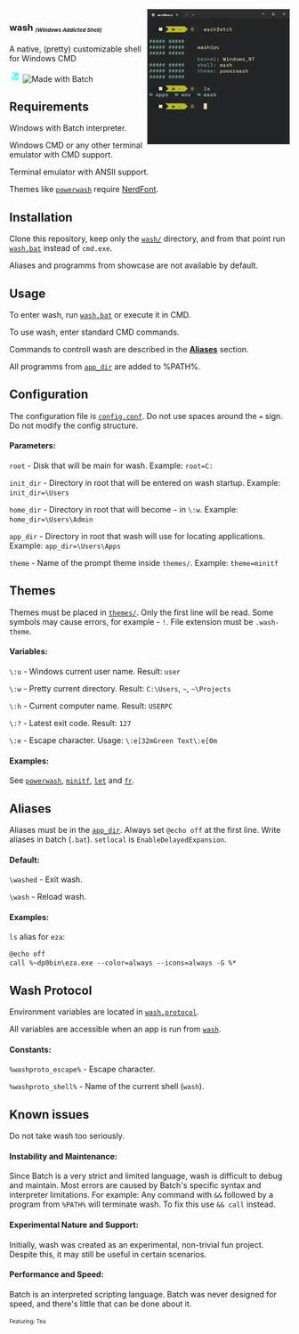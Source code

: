 <img src="./man/showcase.png" align="right" width="256">

### wash <sub><sup><sub>_(Windows Addicted Shell)_</sub></sup></sub>

A native, (pretty) customizable shell for Windows CMD

<img src="./man/logo.png" width="20"> ![Made with Batch](https://img.shields.io/badge/Made%20with-Batch-white?style=flat-square)


## Requirements

Windows with Batch interpreter.

Windows CMD or any other terminal emulator with CMD support.

Terminal emulator with ANSII support.

Themes like [`powerwash`](./wash/themes/powerwash.wash-theme) require [NerdFont](https://www.nerdfonts.com/font-downloads).

## Installation

Clone this repository, keep only the [`wash/`](./wash/) directory, and from that point run [`wash.bat`](./wash/wash.bat) instead of `cmd.exe`.

Aliases and programms from showcase are not available by default.

## Usage

To enter wash, run [`wash.bat`](./wash/wash.bat) or execute it in CMD.

To use wash, enter standard CMD commands.

Commands to controll wash are described in the [**Aliases**](./#Aliases) section.

All programms from [`app_dir`](./wash/config.conf) are added to %PATH%.

## Configuration

The configuration file is [`config.conf`](./wash/config.conf).
Do not use spaces around the `=` sign.
Do not modify the config structure.

#### Parameters:

`root` - Disk that will be main for wash. Example: `root=C:`

`init_dir` - Directory in root that will be entered on wash startup. Example: `init_dir=\Users`

`home_dir` - Directory in root that will become `~` in `\:w`. Example: `home_dir=\Users\Admin`

`app_dir` - Directory in root that wash will use for locating applications. Example: `app_dir=\Users\Apps`

`theme` - Name of the prompt theme inside `themes/`. Example: `theme=minitf`

## Themes

Themes must be placed in [`themes/`](./wash/themes/).
Only the first line will be read.
Some symbols may cause errors, for example - `!`.
File extension must be `.wash-theme`.

#### Variables:

`\:u` - Windows current user name. Result: `user`

`\:w` - Pretty current directory. Result: `C:\Users`, `~`, `~\Projects`

`\:h` - Current computer name. Result: `USERPC`

`\:?` - Latest exit code. Result: `127`

`\:e` - Escape character. Usage: `\:e[32mGreen Text\:e[0m`

#### Examples:

See [`powerwash`](./wash/themes/powerwash.wash-theme), [`minitf`](./wash/themes/minitf.wash-theme), [`let`](./wash/themes/let.wash-theme) and [`fr`](./wash/themes/fr.wash-theme).

## Aliases

Aliases must be in the [`app_dir`](./wash/config.conf).
Always set `@echo off` at the first line.
Write aliases in batch (`.bat`).
`setlocal` is `EnableDelayedExpansion`.

#### Default:

`\washed` - Exit wash.

`\wash` - Reload wash.

#### Examples:

`ls` alias for `eza`:
```batch
@echo off
call %~dp0bin\eza.exe --color=always --icons=always -G %*
```

## Wash Protocol

Environment variables are located in [`wash.protocol`](./wash/modules/wash.protocol.bat).

All variables are accessible when an app is run from [`wash`](./wash/wash.bat).

#### Constants:

`%washproto_escape%` - Escape character.

`%washproto_shell%` - Name of the current shell (`wash`).

## Known issues

Do not take wash too seriously.

#### Instability and Maintenance:
Since Batch is a very strict and limited language, wash is difficult to debug and maintain.
Most errors are caused by Batch's specific syntax and interpreter limitations.
For example: Any command with `&&` followed by a program from `%PATH%` will terminate wash. To fix this use `&& call` instead.

#### Experimental Nature and Support:
Initially, wash was created as an experimental, non-trivial fun project.
Despite this, it may still be useful in certain scenarios.

#### Performance and Speed:
Batch is an interpreted scripting language.
Batch was never designed for speed, and there's little that can be done about it.

<sub><sup>Featuring: Tea</sup></sub>
